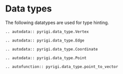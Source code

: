 # Data types

The following datatypes are used for type hinting.

```{eval-rst}
.. autodata:: pyrigi.data_type.Vertex
   
.. autodata:: pyrigi.data_type.Edge

.. autodata:: pyrigi.data_type.Coordinate

.. autodata:: pyrigi.data_type.Point

.. autofunction:: pyrigi.data_type.point_to_vector

```
